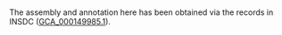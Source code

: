 ### 

The assembly and annotation here has been obtained via the records in
INSDC
([GCA\_000149985.1](https://www.ebi.ac.uk/ena/data/view/GCA_000149985.1)).
